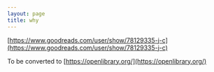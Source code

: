 ```yaml
---
layout: page
title: why
---
```


[https://www.goodreads.com/user/show/78129335-j-c](https://www.goodreads.com/user/show/78129335-j-c)

To be converted to [https://openlibrary.org/](https://openlibrary.org/)
